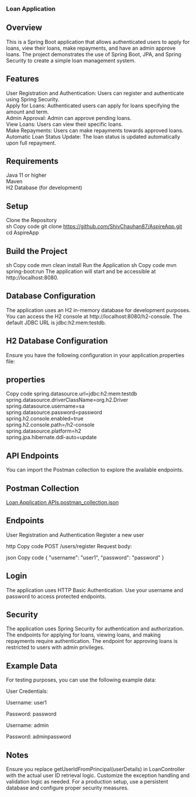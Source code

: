  ### Loan Application
## Overview
This is a Spring Boot application that allows authenticated users to apply for loans, view their loans, make repayments, and have an admin approve loans. The project demonstrates the use of Spring Boot, JPA, and Spring Security to create a simple loan management system.

## Features
User Registration and Authentication: Users can register and authenticate using Spring Security.<br>
Apply for Loans: Authenticated users can apply for loans specifying the amount and term.<br>
Admin Approval: Admin can approve pending loans.<br>
View Loans: Users can view their specific loans.<br>
Make Repayments: Users can make repayments towards approved loans.<br>
Automatic Loan Status Update: The loan status is updated automatically upon full repayment.<br>

## Requirements
Java 11 or higher<br>
Maven<br>
H2 Database (for development)<br>

## Setup
Clone the Repository<br>
sh
Copy code
git clone https://github.com/ShivChauhan87/AspireApp.git<br>
cd AspireApp
## Build the Project
sh
Copy code
mvn clean install
Run the Application
sh
Copy code
mvn spring-boot:run
The application will start and be accessible at http://localhost:8080.

## Database Configuration
The application uses an H2 in-memory database for development purposes. You can access the H2 console at http://localhost:8080/h2-console. The default JDBC URL is jdbc:h2:mem:testdb.

## H2 Database Configuration
Ensure you have the following configuration in your application.properties file:

## properties
Copy code
spring.datasource.url=jdbc:h2:mem:testdb<br>
spring.datasource.driverClassName=org.h2.Driver<br>
spring.datasource.username=sa<br>
spring.datasource.password=password<br>
spring.h2.console.enabled=true<br>
spring.h2.console.path=/h2-console<br>
spring.datasource.platform=h2<br>
spring.jpa.hibernate.ddl-auto=update<br>

## API Endpoints
You can import the Postman collection to explore the available endpoints.

## Postman Collection
<a href="[url](https://github.com/ShivChauhan87/AspireApp/blob/main/Loan%20Application%20APIs.postman_collection.json)">Loan Application APIs.postman_collection.json</a>

## Endpoints
User Registration and Authentication
Register a new user

http
Copy code
POST /users/register
Request body:

json
Copy code
{
    "username": "user1",
    "password": "password"
}

## Login

The application uses HTTP Basic Authentication. Use your username and password to access protected endpoints.



## Security
The application uses Spring Security for authentication and authorization. The endpoints for applying for loans, viewing loans, and making repayments require authentication. The endpoint for approving loans is restricted to users with admin privileges.

## Example Data
For testing purposes, you can use the following example data:

User Credentials:

Username: user1

Password: password

Username: admin

Password: adminpassword

## Notes
Ensure you replace getUserIdFromPrincipal(userDetails) in LoanController with the actual user ID retrieval logic.
Customize the exception handling and validation logic as needed.
For a production setup, use a persistent database and configure proper security measures.
